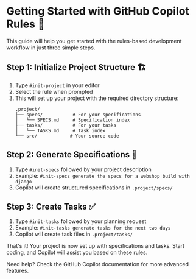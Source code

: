 # Getting Started with GitHub Copilot Rules 🚀

This guide will help you get started with the rules-based development workflow in just three simple steps.

## Step 1: Initialize Project Structure 🏗️

1. Type `#init-project` in your editor
2. Select the rule when prompted
3. This will set up your project with the required directory structure:
   ```
   .project/
   ├── specs/           # For your specifications
   │   └── SPECS.md     # Specification index
   ├── tasks/           # For your tasks
   │   └── TASKS.md     # Task index
   └── src/            # Your source code
   ```

## Step 2: Generate Specifications 📝

1. Type `#init-specs` followed by your project description
2. Example: `#init-specs generate the specs for a webshop build with django`
3. Copilot will create structured specifications in `.project/specs/`

## Step 3: Create Tasks ✅

1. Type `#init-tasks` followed by your planning request
2. Example: `#init-tasks generate tasks for the next two days`
3. Copilot will create task files in `.project/tasks/`

That's it! Your project is now set up with specifications and tasks. Start coding, and Copilot will assist you based on these rules.

Need help? Check the GitHub Copilot documentation for more advanced features.

